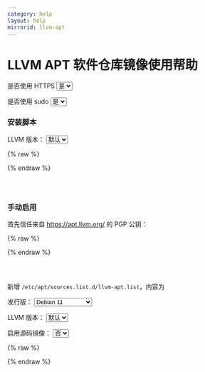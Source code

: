 ```yaml
---
category: help
layout: help
mirrorid: llvm-apt
---
```


# LLVM APT 软件仓库镜像使用帮助

<form class="form-inline">
<div class="form-group">
	<label>是否使用 HTTPS</label>
	<select id="http-select" class="form-control content-select" data-target="#content-0,#content-1,#content-2">
	  <option data-http_protocol="https://" selected>是</option>
	  <option data-http_protocol="http://">否</option>
	</select>
</div>
</form>


<form class="form-inline">
<div class="form-group">
	<label>是否使用 sudo</label>
	<select id="sudo-select" class="form-control content-select" data-target="#content-0,#content-1,#content-2">
	  <option data-sudo="sudo " selected>是</option>
	  <option data-sudo="">否</option>
	</select>
</div>
</form>



### 安装脚本



<form class="form-inline">
<div class="form-group">
  <label>LLVM 版本：</label>
    <select id="select-0-0" class="form-control content-select" data-target="#content-0">
      <option data-version="" selected>默认</option>
      <option data-version="15">15</option>
      <option data-version="14">14</option>
      <option data-version="13">13</option>
      <option data-version="12">12</option>
      <option data-version="11">11</option>
    </select>
</div>
</form>

{% raw %}
<script id="template-0" type="x-tmpl-markup">
# 下载脚本
wget {{http_protocol}}{{mirror}}/llvm.sh
chmod +x llvm.sh
{{sudo}}./llvm.sh {{version}} all -m {{http_protocol}}{{mirror}}
</script>
{% endraw %}

<p></p>

<pre>
<code id="content-0" class="language-bash" data-template="#template-0" data-select="#http-select,#sudo-select,#select-0-0">
</code>
</pre>


### 手动启用

首先信任来自 https://apt.llvm.org/ 的 PGP 公钥：



{% raw %}
<script id="template-1" type="x-tmpl-markup">
wget -O - https://apt.llvm.org/llvm-snapshot.gpg.key | {{sudo}}apt-key add -
</script>
{% endraw %}

<p></p>

<pre>
<code id="content-1" class="language-bash" data-template="#template-1" data-select="#http-select,#sudo-select">
</code>
</pre>


新增 `/etc/apt/sources.list.d/llvm-apt.list`，内容为



<form class="form-inline">
<div class="form-group">
  <label>发行版：</label>
    <select id="select-2-0" class="form-control content-select" data-target="#content-2">
      <option data-release_name="bullseye" selected>Debian 11</option>
      <option data-release_name="buster">Debian 10</option>
      <option data-release_name="jammy">Ubuntu 22.04 LTS</option>
      <option data-release_name="focal">Ubuntu 20.04 LTS</option>
      <option data-release_name="bionic">Ubuntu 18.04 LTS</option>
    </select>
</div>
</form>

<form class="form-inline">
<div class="form-group">
  <label>LLVM 版本：</label>
    <select id="select-2-1" class="form-control content-select" data-target="#content-2">
      <option data-version="" selected>默认</option>
      <option data-version="-16">16</option>
      <option data-version="-15">15</option>
      <option data-version="-14">14</option>
      <option data-version="-13">13</option>
      <option data-version="-12">12</option>
      <option data-version="-11">11</option>
    </select>
</div>
</form>

<form class="form-inline">
<div class="form-group">
  <label>启用源码镜像：</label>
    <select id="select-2-2" class="form-control content-select" data-target="#content-2">
      <option data-enable_source="# " selected>否</option>
      <option data-enable_source="">是</option>
    </select>
</div>
</form>

{% raw %}
<script id="template-2" type="x-tmpl-markup">
# 默认注释了源码镜像以提高 apt update 速度，如有需要可自行取消注释
deb {{http_protocol}}{{mirror}}/{{release_name}}/ llvm-toolchain-{{release_name}}{{version}} main
{{enable_source}}deb-src {{http_protocol}}{{mirror}}/{{release_name}}/ llvm-toolchain-{{release_name}}{{version}} main
</script>
{% endraw %}

<p></p>

<pre>
<code id="content-2" class="language-properties" data-template="#template-2" data-select="#http-select,#sudo-select,#select-2-0,#select-2-1,#select-2-2">
</code>
</pre>



